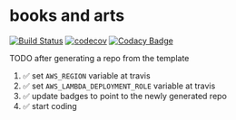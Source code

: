 # books and arts

[![Build Status](https://travis-ci.org/dev-11/books_and_arts_backend.svg?branch=master)](https://travis-ci.org/dev-11/books_and_arts_backend)
[![codecov](https://codecov.io/gh/dev-11/books_and_arts_backend/branch/master/graph/badge.svg)](https://codecov.io/gh/dev-11/books_and_arts_backend)
[![Codacy Badge](https://api.codacy.com/project/badge/Grade/1e3215c7bf0a44288396aab56b466b2d)](https://www.codacy.com/manual/dev-11/books_and_arts_backend?utm_source=github.com&amp;utm_medium=referral&amp;utm_content=dev-11/books_and_arts_backend&amp;utm_campaign=Badge_Grade)

TODO after generating a repo from the template

1. ✅ set `AWS_REGION` variable at travis 
1. ✅ set `AWS_LAMBDA_DEPLOYMENT_ROLE` variable at travis
1. ✅ update badges to point to the newly generated repo
1. ✅ start coding
